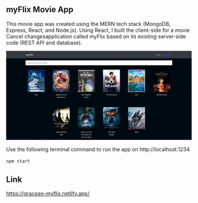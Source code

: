 ## myFlix Movie App
This movie app was created using the MERN tech stack (MongoDB, Express, React, and Node.js). Using React, I built the client-side for a movie Cancel changesapplication called myFlix based on its existing server-side code (REST API and database).

<img src="img/myflix-screenshot.PNG" alt="App demonstration">

Use the following terminal command to run the app on http://localhost:1234

`npm start`

## Link

https://gracean-myflix.netlify.app/
